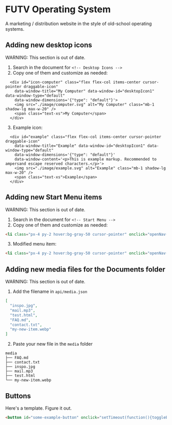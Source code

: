 # FUTV Operating System
A marketing / distribution website in the style of old-school operating systems.

## Adding new desktop icons
WARNING: This section is out of date.
1. Search in the document for `<!-- Desktop Icons -->`
2. Copy one of them and customize as needed:
```
  <div id="icon-computer" class="flex flex-col items-center cursor-pointer draggable-icon"
    data-window-title="My Computer" data-window-id="desktopIcon1" data-window-type="default"
    data-window-dimensions='{"type": "default"}'>
    <img src="./image/computer.svg" alt="My Computer" class="mb-1 shadow-lg max-w-20" />
    <span class="text-xs">My Computer</span>
  </div>
```
3. Example icon:
```
  <div id="example" class="flex flex-col items-center cursor-pointer draggable-icon"
    data-window-title="Example" data-window-id="desktopIcon1" data-window-type="default"
    data-window-dimensions='{"type": "default"}'
    data-window-content='<p>This is example markup. Recommended to ampersand escape reserved characters.</p>'>
    <img src="./image/example.svg" alt="Example" class="mb-1 shadow-lg max-w-20" />
    <span class="text-xs">Example</span>
  </div>
```

## Adding new Start Menu items
WARNING: This section is out of date.
1. Search in the document for `<!-- Start Menu -->`
2. Copy one of them and customize as needed:
```html
<li class="px-4 py-2 hover:bg-gray-50 cursor-pointer" onclick="openNav('Settings', { type: 'default' }, 'Settings')">Settings</li>
```
3. Modified menu item:
```html
<li class="px-4 py-2 hover:bg-gray-50 cursor-pointer" onclick="openNav('ExampleItem', '<p class=&quot;font-bold&quot;>This is some example content using HTML markup</p>', { type: 'integer', width: 600, height: 400 }, 'ExampleItem')">Example Item</li>
```

## Adding new media files for the Documents folder
WARNING: This section is out of date.
1. Add the filename in `api/media.json`
```json
[
  "inspo.jpg",
  "mail.mp3",
  "test.html",
  "FAQ.md",
  "contact.txt",
  "my-new-item.webp"
]
```
2. Paste your new file in the `media` folder
```
media
├── FAQ.md
├── contact.txt
├── inspo.jpg
├── mail.mp3
├── test.html
└── my-new-item.webp
```

## Buttons
Here's a template. Figure it out.
```html
<button id="some-example-button" onclick="setTimeout(function(){toggleButtonActiveState('some-example-button', 'OK')}, 1000);toggleButtonActiveState('some-example-button', 'Cool!');createWindow('OK Button Pressed', 'Your OK button has successfully been pressed!', false, 'ok-pressed', false, false, { type: 'integer', height: 300, width: 200 }, 'default');" class="bg-gray-300 border-t-2 border-l-2 border-gray-400 text-black"><span class="px-2 py-1 border-r-2 border-b-2 border-black block h-full w-full">OK</span></button>
```